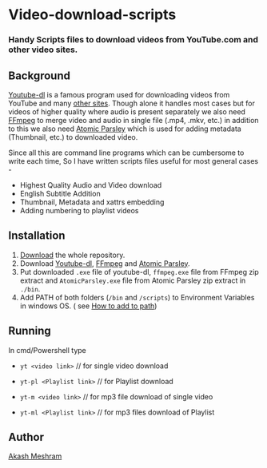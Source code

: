 # Video-download-scripts

### Handy Scripts files to download videos from YouTube.com and other video sites. 

## Background

[Youtube-dl](https://ytdl-org.github.io/youtube-dl/index.html) is a famous program used for downloading videos from YouTube and many [other sites](http://ytdl-org.github.io/youtube-dl/supportedsites.html). Though alone it handles most cases but for videos of higher quality where audio is present separately we also need [FFmpeg](https://ffmpeg.org/) to merge video and audio in single file (.mp4, .mkv, etc.) in addition to this we also need [Atomic Parsley](http://atomicparsley.sourceforge.net/) which is used for adding metadata (Thumbnail, etc.) to downloaded video.

Since all this are command line programs which can be cumbersome to write each time, So I have written scripts files useful for most general cases -
* Highest Quality Audio and Video download
* English Subtitle Addition 
* Thumbnail, Metadata and xattrs embedding 
* Adding numbering to playlist videos

## Installation
1) [Download](https://github.com/akashmeshram/yt-scripts/archive/master.zip) the whole repository. 
2) Download [Youtube-dl](http://ytdl-org.github.io/youtube-dl/download.html), [FFmpeg](https://ffmpeg.org/) and [Atomic Parsley](https://sourceforge.net/projects/atomicparsley/files/).
3) Put downloaded `.exe` file of youtube-dl, `ffmpeg.exe` file from FFmpeg zip extract and `AtomicParsley.exe` file from Atomic Parsley zip extract in `./bin`.
3) Add PATH of both folders (`/bin` and `/scripts`) to Environment Variables in windows OS. ( see [How to add to path](https://helpdeskgeek.com/windows-10/add-windows-path-environment-variable/))

## Running
In cmd/Powershell type

* `yt <video link>` // for single video download

* `yt-pl <Playlist link>` // for Playlist download

* `yt-m <video link>` // for mp3 file download of single video

* `yt-ml <Playlist link>` // for mp3 files download of Playlist

## Author
[Akash Meshram](https://github.com/akashmeshram)